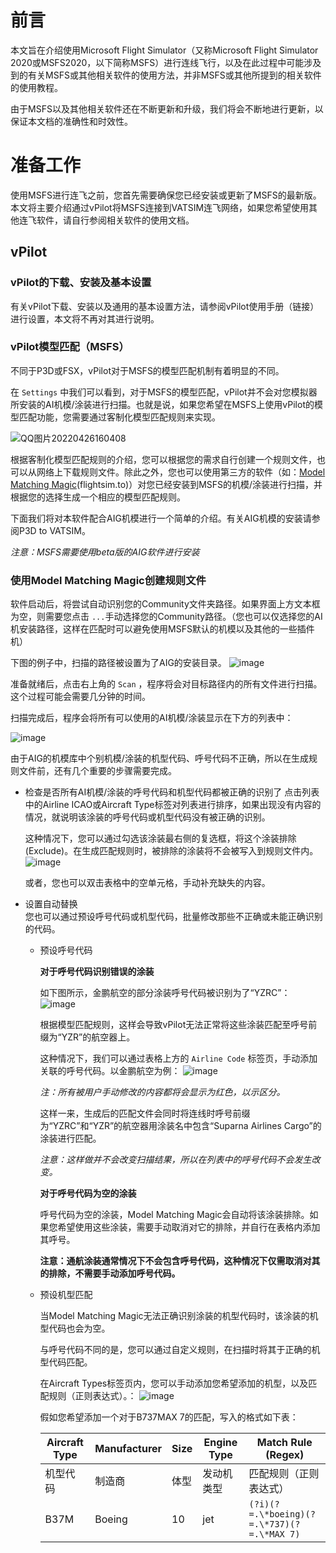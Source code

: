 # 前言

本文旨在介绍使用Microsoft Flight Simulator（又称Microsoft Flight Simulator 2020或MSFS2020，以下简称MSFS）进行连线飞行，以及在此过程中可能涉及到的有关MSFS或其他相关软件的使用方法，并非MSFS或其他所提到的相关软件的使用教程。

由于MSFS以及其他相关软件还在不断更新和升级，我们将会不断地进行更新，以保证本文档的准确性和时效性。

# 准备工作

使用MSFS进行连飞之前，您首先需要确保您已经安装或更新了MSFS的最新版。本文将主要介绍通过vPilot将MSFS连接到VATSIM连飞网络，如果您希望使用其他连飞软件，请自行参阅相关软件的使用文档。

## vPilot

### vPilot的下载、安装及基本设置
有关vPilot下载、安装以及通用的基本设置方法，请参阅vPilot使用手册（链接）进行设置，本文将不再对其进行说明。

### vPilot模型匹配（MSFS）
不同于P3D或FSX，vPilot对于MSFS的模型匹配机制有着明显的不同。

在 `Settings` 中我们可以看到，对于MSFS的模型匹配，vPilot并不会对您模拟器所安装的AI机模/涂装进行扫描。也就是说，如果您希望在MSFS上使用vPilot的模型匹配功能，您需要通过客制化模型匹配规则来实现。

![QQ图片20220426160408](https://user-images.githubusercontent.com/104274235/165252486-8bd19982-f8f7-46f8-8ca0-1a72bb619e46.png)


根据客制化模型匹配规则的介绍，您可以根据您的需求自行创建一个规则文件，也可以从网络上下载规则文件。除此之外，您也可以使用第三方的软件（如：[Model Matching Magic](https://flightsim.to/file/15266/model-matching-magic)(flightsim.to)）对您已经安装到MSFS的机模/涂装进行扫描，并根据您的选择生成一个相应的模型匹配规则。

下面我们将对本软件配合AIG机模进行一个简单的介绍。有关AIG机模的安装请参阅P3D to VATSIM。

*注意：MSFS需要使用beta版的AIG软件进行安装*

### 使用Model Matching Magic创建规则文件

软件启动后，将尝试自动识别您的Community文件夹路径。如果界面上方文本框为空，则需要您点击 `...`手动选择您的Community路径。（您也可以仅选择您的AI机安装路径，这样在匹配时可以避免使用MSFS默认的机模以及其他的一些插件机）

下图的例子中，扫描的路径被设置为了AIG的安装目录。
![image](https://user-images.githubusercontent.com/25072307/165255372-1bd5839d-eb5f-4af7-86bb-ab0fd6d07537.png)

准备就绪后，点击右上角的 `Scan` ，程序将会对目标路径内的所有文件进行扫描。这个过程可能会需要几分钟的时间。

扫描完成后，程序会将所有可以使用的AI机模/涂装显示在下方的列表中：

![image](https://user-images.githubusercontent.com/25072307/165258285-77e76764-4b22-4de7-a568-8d429e8aa66b.png)

由于AIG的机模库中个别机模/涂装的机型代码、呼号代码不正确，所以在生成规则文件前，还有几个重要的步骤需要完成。

+ 检查是否所有AI机模/涂装的呼号代码和机型代码都被正确的识别了
  点击列表中的Airline ICAO或Aircraft Type标签对列表进行排序，如果出现没有内容的情况，就说明该涂装的呼号代码或机型代码没有被正确的识别。
  
  这种情况下，您可以通过勾选该涂装最右侧的复选框，将这个涂装排除(Exclude)。在生成匹配规则时，被排除的涂装将不会被写入到规则文件内。
  ![image](https://user-images.githubusercontent.com/25072307/165261337-c70cf033-0ed7-4512-8ed1-e8ee59414101.png)

  或者，您也可以双击表格中的空单元格，手动补充缺失的内容。
  
+ 设置自动替换  
  您也可以通过预设呼号代码或机型代码，批量修改那些不正确或未能正确识别的代码。
  
  + 预设呼号代码  
  
    **对于呼号代码识别错误的涂装**  
    
    如下图所示，金鹏航空的部分涂装呼号代码被识别为了“YZRC”：
    ![image](https://user-images.githubusercontent.com/25072307/165262596-7f856f00-000f-44ae-8d7d-8b45e1811604.png)
    
    根据模型匹配规则，这样会导致vPilot无法正常将这些涂装匹配至呼号前缀为“YZR”的航空器上。
    
    这种情况下，我们可以通过表格上方的 `Airline Code` 标签页，手动添加关联的呼号代码。以金鹏航空为例：
    ![image](https://user-images.githubusercontent.com/25072307/165266602-59beb403-105b-4882-b053-9a17366b0252.png)
    
    *注：所有被用户手动修改的内容都将会显示为红色，以示区分。*
    
    这样一来，生成后的匹配文件会同时将连线时呼号前缀为“YZRC”和“YZR”的航空器用涂装名中包含“Suparna Airlines Cargo”的涂装进行匹配。
    
    *注意：这样做并不会改变扫描结果，所以在列表中的呼号代码不会发生改变。*
    &nbsp;
    
    **对于呼号代码为空的涂装**  
    
    呼号代码为空的涂装，Model Matching Magic会自动将该涂装排除。如果您希望使用这些涂装，需要手动取消对它的排除，并自行在表格内添加其呼号。
    
    **注意：通航涂装通常情况下不会包含呼号代码，这种情况下仅需取消对其的排除，不需要手动添加呼号代码。**
    
  + 预设机型匹配  
  
    当Model Matching Magic无法正确识别涂装的机型代码时，该涂装的机型代码也会为空。
    
    与呼号代码不同的是，您可以通过自定义规则，在扫描时将其于正确的机型代码匹配。
    
    在Aircraft Types标签页内，您可以手动添加您希望添加的机型，以及匹配规则（正则表达式）。：
    ![image](https://user-images.githubusercontent.com/25072307/165269707-739c2ff5-4623-453c-a338-b9a09a47f997.png)
    
    假如您希望添加一个对于B737MAX 7的匹配，写入的格式如下表：
    
    | Aircraft Type | Manufacturer | Size | Engine Type | Match Rule (Regex) |
    | --- | --- | --- | --- | --- |
    | 机型代码 | 制造商 | 体型 | 发动机类型 | 匹配规则（正则表达式） |
    | B37M | Boeing | 10 | jet | `(?i)(?=.\*boeing)(?=.\*737)(?=.\*MAX 7)` |
